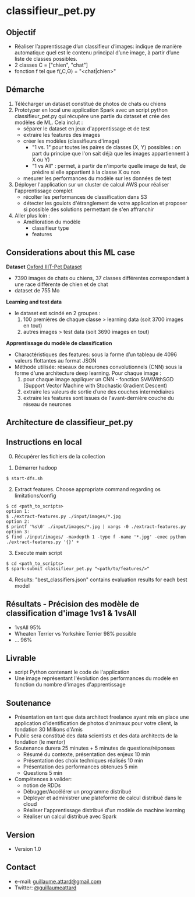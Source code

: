 classifieur_pet.py
======

## Objectif
- Réaliser l’apprentissage d’un classifieur d’images: indique de manière automatique quel est le contenu principal d’une image, à partir d’une liste de classes possibles.
- 2 classes C = ["chien", "chat"]
- fonction f tel que f(<image>,C,Θ) = "<chat|chien>"


## Démarche
1. Télécharger un dataset constitué de photos de chats ou chiens
2. Prototyper en local une application Spark avec un script python classifieur_pet.py qui récupère une partie du dataset et crée des modèles de ML. Cela inclut :
    * séparer le dataset en jeux d'apprentissage et de test
    * extraire les features des images
    * créer les modèles (classifieurs d'image)
        - "1 vs. 1" pour toutes les paires de classes (X, Y) possibles : on part du principe que l'on sait déjà que les images appartiennent à  X ou Y)
        - "1 vs All" : permet, à partir de n'importe quelle image de test, de prédire si elle appartient à la classe X ou non
    * mesurer les performances du modèle sur les données de test
3. Déployer l'application sur un cluster de calcul AWS pour réaliser l'apprentissage complet
    * récolter les performances de classification dans S3
    * détecter les goulots d'étranglement de votre application et proposer si possible des solutions permettant de s'en affranchir
4. Aller plus loin :
    * Amélioration du modèle
        - classifieur type
        - features

## Considerations about this ML case
**Dataset**
[Oxford IIIT-Pet Dataset](http://www.robots.ox.ac.uk/~vgg/data/pets/)
- 7390 images de chats ou chiens, 37 classes différentes correspondant à une race différente de chien et de chat
- dataset de 755 Mo

**Learning and test data**
- le dataset est scindé en 2 groupes :
    1. 100 premières de chaque classe > learning data (soit 3700 images en tout)
    2. autres images > test data (soit 3690 images en tout)

**Apprentissage du modèle de classification**
- Charactéristiques des features: sous la forme d’un tableau de 4096 valeurs flottantes au format JSON
- Méthode utilisée: réseaux de neurones convolutionnels (CNN) sous la forme d'une architecture deep learning. Pour chaque image :
    1. pour chaque image appliquer un CNN - fonction SVMWithSGD (Support Vector Machine with Stochastic Gradient Descent)
    2. extraire les valeurs de sortie d’une des couches intermédiaires
    3. extraire les features sont issues de l'avant-dernière couche du réseau de neurones


## Architecture de classifieur_pet.py



## Instructions en local
0. Récupérer les fichiers de la collection

1. Démarrer hadoop
```
$ start-dfs.sh
```

2. Extract features. Choose appropriate command regarding os limitations/config
```
$ cd <path_to_scripts>
option 1:
$ ./extract-features.py ./input/images/*.jpg
option 2:
$ printf '%s\0' ./input/images/*.jpg | xargs -0 ./extract-features.py
option 3:
$ find ./input/images/ -maxdepth 1 -type f -name '*.jpg' -exec python ./extract-features.py '{}' +
```

3. Execute main script
```
$ cd <path_to_scripts>
$ spark-submit classifieur_pet.py "<path/to/features/>"
```

4. Results: "best_classifiers.json" contains evaluation results for each best model



## Résultats - Précision des modèle de classification d'image 1vs1 & 1vsAll
- 1vsAll                                            95%
- Wheaten Terrier vs Yorkshire Terrier              98% possible
- ...                                               96%


## Livrable
- script Python contenant le code de l'application
- Une image représentant l'évolution des performances du modèle en fonction du nombre d'images d'apprentissage


## Soutenance
- Présentation en tant que data architect freelance ayant mis en place une application d'identification de photos d'animaux pour votre client, la fondation 30 Millions d'Amis
- Public sera constitué des data scientists et des data architects de la fondation (le mentor)
- Soutenance durera 25 minutes + 5 minutes de questions/réponses
    * Résumé du contexte, présentation des enjeux 	           10 min
    * Présentation des choix techniques réalisés 	           10 min
    * Présentation des performances obtenues 	               5 min
    * Questions 	                                           5 min
- Compétences à valider:
    * notion de RDDs
    * Débugger/Accélérer un programme distribué
    * Déployer et administrer une plateforme de calcul distribué dans le cloud
    * Réaliser l'apprentissage distribué d'un modèle de machine learning
    * Réaliser un calcul distribué avec Spark


## Version
* Version 1.0

## Contact
* e-mail: guillaume.attard@gmail.com
* Twitter: [@guillaumeattard](https://twitter.com/guillaumeattard)
